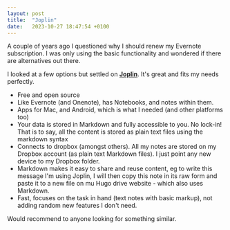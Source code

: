```yaml
---
layout: post
title:  "Joplin"
date:   2023-10-27 18:47:54 +0100
---
```

A couple of years ago I questioned why I should renew my Evernote subscription. I was only using the basic functionality and wondered if there are alternatives out there.

I looked at a few options but settled on [**Joplin**](https://joplinapp.org/). It's great and fits my needs perfectly.

- Free and open source
- Like Evernote (and Onenote), has Notebooks, and notes within them.
- Apps for Mac, and Android, which is what I needed (and other platforms too)
- Your data is stored in Markdown and fully accessible to you. No lock-in! That is to say, all the content is stored as plain text files using the markdown syntax
- Connects to dropbox (amongst others). All my notes are stored on my Dropbox account (as plain text Markdown files). I just point any new device to my Dropbox folder.
- Markdown makes it easy to share and reuse content, eg to write this message I'm using Joplin, I will then copy this note in its raw form and paste it to a new file on mu Hugo drive website - which also uses Markdown.
- Fast, focuses on the task in hand (text notes with basic markup), not adding random new features I don't need.

Would recommend to anyone looking for something similar.
